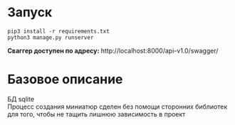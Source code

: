 # Запуск
`pip3 install -r requirements.txt`   
`python3 manage.py runserver`   

**Сваггер доступен по адресу:** http://localhost:8000/api-v1.0/swagger/   

# Базовое описание
БД sqlite   
Процесс создания миниатюр сделен без помощи сторонних библиотек для того, чтобы не тащить лишнюю зависимость в проект 